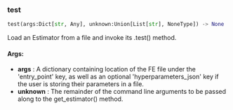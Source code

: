 

### test
```python
test(args:Dict[str, Any], unknown:Union[List[str], NoneType]) -> None
```
Load an Estimator from a file and invoke its .test() method.

#### Args:

* **args** :  A dictionary containing location of the FE file under the 'entry_point' key, as well as an optional        'hyperparameters_json' key if the user is storing their parameters in a file.
* **unknown** :  The remainder of the command line arguments to be passed along to the get_estimator() method.